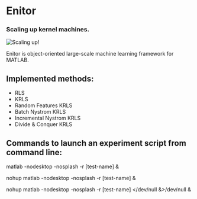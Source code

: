 Enitor
======

### Scaling up kernel machines.

![Scaling up!](http://s14.postimg.org/7qmk8bzsx/Haba_Snow_Mountain_Climbing11.jpg)

Enitor is object-oriented large-scale machine learning framework for MATLAB.



Implemented methods:
--------------------

- RLS
- KRLS
- Random Features KRLS
- Batch Nystrom KRLS
- Incremental Nystrom KRLS
- Divide & Conquer KRLS

Commands to launch an experiment script from command line:
----------------------------------------------------------

matlab -nodesktop -nosplash -r [test-name] &

nohup matlab -nodesktop -nosplash -r [test-name] &

nohup matlab -nodesktop -nosplash -r [test-name] \</dev/null &\>/dev/null &
